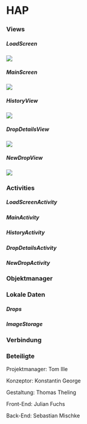 # HAP

### Views

##### LoadScreen

![][LoadScreen]

##### MainScreen

![][MainScreen]

##### HistoryView

![][HistoryView]

##### DropDetailsView

![][DropDetailsView]

##### NewDropView

![][NewDropView]

### Activities

##### LoadScreenActivity

##### MainActivity

##### HistoryActivity

##### DropDetailsActivity

##### NewDropActivity

### Objektmanager

### Lokale Daten

##### Drops

##### ImageStorage

### Verbindung

### Beteiligte

Projektmanager: Tom Ille

Konzeptor: Konstantin George

Gestaltung: Thomas Theling

Front-End: Julian Fuchs

Back-End: Sebastian Mischke

[LoadScreen]: http://i.imgur.com/OUkLi.gif
[MainScreen]: http://i.imgur.com/Ssfp7.gif
[HistoryView]: http://i.imgur.com/60bts.gif
[DropDetailsView]: https://i.redd.it/ol7ea42tl1dy.gif
[NewDropView]: https://i.redd.it/2vjq5pxf209y.gif
